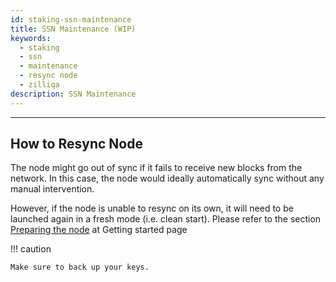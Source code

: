 ```yaml
---
id: staking-ssn-maintenance
title: SSN Maintenance (WIP)
keywords:
  - staking
  - ssn
  - maintenance
  - resync node
  - zilliqa
description: SSN Maintenance
---
```


---

## How to Resync Node

The node might go out of sync if it fails to receive new blocks from the
network. In this case, the node would ideally automatically sync without any
manual intervention.

However, if the node is unable to resync on its own, it will need to be launched
again in a fresh mode (i.e. clean start). Please refer to the section
[Preparing the node](staking/staking-phase-1.1/ssn-operators/staking-ssn-setup) at Getting started
page

!!! caution

    Make sure to back up your keys.
